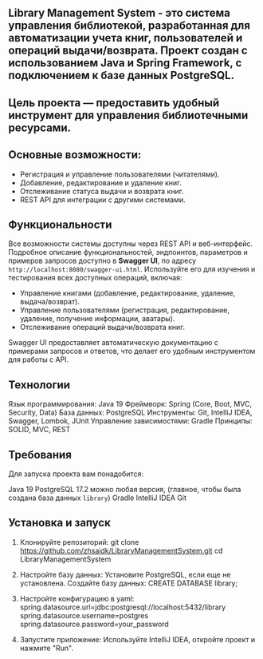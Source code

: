 ## **Library Management System** - это система управления библиотекой, разработанная для автоматизации учета книг, пользователей и операций выдачи/возврата. Проект создан с использованием Java и Spring Framework, с подключением к базе данных PostgreSQL.

   ## **Цель проекта** — предоставить удобный инструмент для управления библиотечными ресурсами.
## **Основные возможности**:

* Регистрация и управление пользователями (читателями).
* Добавление, редактирование и удаление книг.
* Отслеживание статуса выдачи и возврата книг.
* REST API для интеграции с другими системами.

## Функциональности

Все возможности системы доступны через REST API и веб-интерфейс. Подробное описание функциональностей, эндпоинтов, параметров и примеров запросов доступно в **Swagger UI**, по адресу `http://localhost:8080/swagger-ui.html`. Используйте его для изучения и тестирования всех доступных операций, включая:

- Управление книгами (добавление, редактирование, удаление, выдача/возврат).  
- Управление пользователями (регистрация, редактирование, удаление, получение информации, аватары).  
- Отслеживание операций выдачи/возврата книг.  

Swagger UI предоставляет автоматическую документацию с примерами запросов и ответов, что делает его удобным инструментом для работы с API.

## **Технологии**
Язык программирования: Java 19
Фреймворк: Spring (Core, Boot, MVC, Security, Data)
База данных: PostgreSQL
Инструменты: Git, IntelliJ IDEA, Swagger, Lombok, JUnit
Управление зависимостями: Gradle
Принципы: SOLID, MVC, REST

   ## **Требования**
Для запуска проекта вам понадобится:

Java 19
PostgreSQL 17.2 можно любая версия, (главное, чтобы была создана база данных `library`)
Gradle
IntelliJ IDEA
Git

   ## **Установка и запуск**
1. Клонируйте репозиторий:
   git clone https://github.com/zhsaidk/LibraryManagementSystem.git
   cd LibraryManagementSystem

2. Настройте базу данных:
   Установите PostgreSQL, если еще не установлена.
   Создайте базу данных:
   CREATE DATABASE library;

3. Настройте конфигурацию в yaml:
   spring.datasource.url=jdbc:postgresql://localhost:5432/library
   spring.datasource.username=postgres
   spring.datasource.password=your_password

4. Запустите приложение:
   Используйте IntelliJ IDEA, откройте проект и нажмите "Run".
